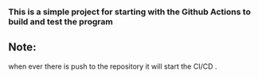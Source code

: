 ### This is a simple project for starting with the Github Actions to build and test the program 

## Note:
when ever there is push to the repository it will start the CI/CD .
